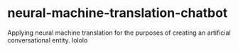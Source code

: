 # neural-machine-translation-chatbot

Applying neural machine translation for the purposes of creating an artificial conversational entity.
lololo
